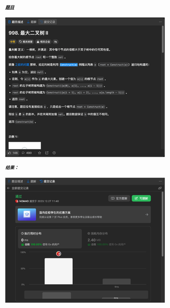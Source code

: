 ##### [题目](https://leetcode.cn/problems/maximum-binary-tree-ii/description/)
![pic](img.png)
##### 结果：
![pic](result.png)